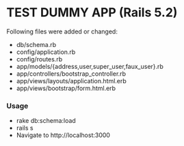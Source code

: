 # TEST DUMMY APP (Rails 5.2)

Following files were added or changed:

- db/schema.rb
- config/application.rb
- config/routes.rb
- app/models/{address,user,super_user,faux_user}.rb
- app/controllers/bootstrap_controller.rb
- app/views/layouts/application.html.erb
- app/views/bootstrap/form.html.erb

### Usage

- rake db:schema:load
- rails s
- Navigate to http://localhost:3000
